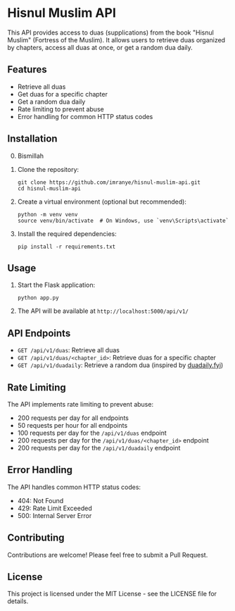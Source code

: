 # Hisnul Muslim API

This API provides access to duas (supplications) from the book "Hisnul Muslim" (Fortress of the Muslim). It allows users to retrieve duas organized by chapters, access all duas at once, or get a random dua daily.

## Features

- Retrieve all duas
- Get duas for a specific chapter
- Get a random dua daily
- Rate limiting to prevent abuse
- Error handling for common HTTP status codes

## Installation

0. Bismillah

1. Clone the repository:
   ```
   git clone https://github.com/imranye/hisnul-muslim-api.git
   cd hisnul-muslim-api
   ```

2. Create a virtual environment (optional but recommended):
   ```
   python -m venv venv
   source venv/bin/activate  # On Windows, use `venv\Scripts\activate`
   ```

3. Install the required dependencies:
   ```
   pip install -r requirements.txt
   ```

## Usage

1. Start the Flask application:
   ```
   python app.py
   ```

2. The API will be available at `http://localhost:5000/api/v1/`

## API Endpoints

- `GET /api/v1/duas`: Retrieve all duas
- `GET /api/v1/duas/<chapter_id>`: Retrieve duas for a specific chapter
- `GET /api/v1/duadaily`: Retrieve a random dua (inspired by [duadaily.fyi](https://duadaily.fyi))

## Rate Limiting

The API implements rate limiting to prevent abuse:
- 200 requests per day for all endpoints
- 50 requests per hour for all endpoints
- 100 requests per day for the `/api/v1/duas` endpoint
- 200 requests per day for the `/api/v1/duas/<chapter_id>` endpoint
- 200 requests per day for the `/api/v1/duadaily` endpoint

## Error Handling

The API handles common HTTP status codes:
- 404: Not Found
- 429: Rate Limit Exceeded
- 500: Internal Server Error

## Contributing

Contributions are welcome! Please feel free to submit a Pull Request.

## License

This project is licensed under the MIT License - see the LICENSE file for details.

